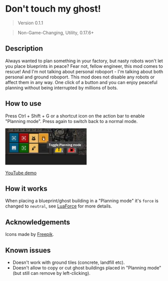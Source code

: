 # Don't touch my ghost!

> Version 0.1.1

> Non-Game-Changing, Utility, 0.17.6+

## Description

Always wanted to plan something in your factory, but nasty robots won't let you place blueprints in peace?
Fear not, fellow engineer, this mod comes to rescue!
And I'm not talking about personal roboport - I'm talking about both personal and ground roboport.
This mod does not disable any robots or affect them in any way. One click of a button and you can enjoy peaceful planning without being interrupted by millions of bots.

## How to use
Press Ctrl + Shift + G or a shortcut icon on the action bar to enable "Planning mode". 
Press again to switch back to a normal mode.

![Shortcut](pictures/shortcut.png)

[YouTube demo](https://www.youtube.com/watch?v=2x9Uq-AyU0M)

## How it works
When placing a blueprint/ghost building in a "Planning mode" it's `force` is changed to `neutral`, see [LuaForce](https://lua-api.factorio.com/latest/LuaForce.html) for more details.

## Acknowledgements 
Icons made by [Freepik](https://www.flaticon.com/authors/freepik).

## Known issues
* Doesn't work with ground tiles (concrete, landfill etc).
* Doesn't allow to copy or cut ghost buildings placed in "Planning mode" (but still can remove by left-clicking).